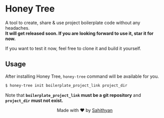 # Honey Tree

A tool to create, share & use project boilerplate code without any headaches.   
**It will get released soon. If you are looking forward to use it, star it for now.**

If you want to test it now, feel free to clone it and build it yourself.

## Usage

After installing Honey Tree, `honey-tree` command will be available for you.


```bash
$ honey-tree init boilerplate_project_link project_dir
```

Note that **`boilerplate_project_link` must be a git repository** and **`project_dir` must not exist.**


<div align="center" style="text-align:center">

Made with ❤️ by [Sahithyan](https://github.com/sahithyandev)

</div>
